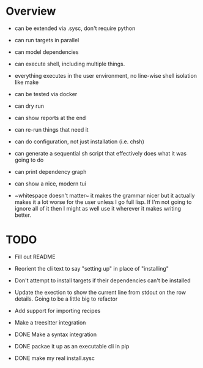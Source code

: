
# Overview
- can be extended via .sysc, don't require python
- can run targets in parallel
- can model dependencies
- can execute shell, including multiple things.
- everything executes in the user environment, no line-wise shell isolation like make
- can be tested via docker
- can dry run
- can show reports at the end
- can re-run things that need it
- can do configuration, not just installation (i.e. chsh)
- can generate a sequential sh script that effectively does what it was going to do
- can print dependency graph
- can show a nice, modern tui



- ~whitespace doesn't matter~ it makes the grammar nicer but it actually makes it a lot worse for the user unless I go full lisp. If I'm not
  going to ignore all of it then I might as well use it wherever it makes writing better.


# TODO
- Fill out README
- Reorient the cli text to say "setting up" in place of "installing"
- Don't attempt to install targets if their dependencies can't be installed
- Update the exection to show the current line from stdout on the row details. Going to be a little big to refactor

- Add support for importing recipes
- Make a treesitter integration

- DONE Make a syntax integration
- DONE packae it up as an executable cli in pip
- DONE make my real install.sysc
